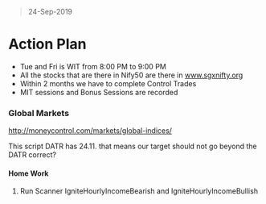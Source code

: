 > 24-Sep-2019
# Action Plan

- Tue and Fri is WIT from 8:00 PM to 9:00 PM
- All the stocks that are there in Nify50 are there in www.sgxnifty.org
- Within 2 months we have to complete Control Trades
- MIT sessions and Bonus Sessions are recorded

### Global Markets
http://moneycontrol.com/markets/global-indices/


This script DATR has 24.11. that means our target should not go beyond the DATR correct?

#### Home Work
1. Run Scanner IgniteHourlyIncomeBearish and IgniteHourlyIncomeBullish


<!--stackedit_data:
eyJoaXN0b3J5IjpbNzIzNDY3ODMwLDE3NDE3NzExOTQsOTcyMj
EzOTk2XX0=
-->